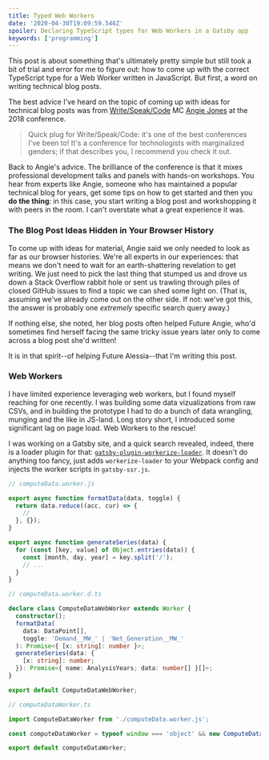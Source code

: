 ```yaml
---
title: Typed Web Workers
date: '2020-04-30T19:09:59.546Z'
spoiler: Declaring TypeScript types for Web Workers in a Gatsby app
keywords: ['programming']
---
```


This post is about something that's ultimately pretty simple but still took a bit of trial and error for me to figure out: how to come up with the correct TypeScript type for a Web Worker written in JavaScript. But first, a word on writing technical blog posts.

The best advice I've heard on the topic of coming up with ideas for technical blog posts was from [Write/Speak/Code](https://www.writespeakcode.com/) MC [Angie Jones](https://twitter.com/techgirl1908) at the 2018 conference.

> Quick plug for Write/Speak/Code: it's one of the best conferences I've been to! It's a conference for technologists with marginalized genders; if that describes you, I recommend you check it out.

Back to Angie's advice. The brilliance of the conference is that it mixes professional development talks and panels with hands-on workshops. You hear from experts like Angie, someone who has maintained a popular technical blog for years, get some tips on how to get started and then you **do the thing**: in this case, you start writing a blog post and workshopping it with peers in the room. I can't overstate what a great experience it was.

### The Blog Post Ideas Hidden in Your Browser History

To come up with ideas for material, Angie said we only needed to look as far as our browser histories. We're all experts in our experiences: that means we don't need to wait for an earth-shattering revelation to get writing. We just need to pick the last thing that stumped us and drove us down a Stack Overflow rabbit hole or sent us trawling through piles of closed GitHub issues to find a topic we can shed some light on. (That is, assuming we've already come out on the other side. If not: we've got this, the answer is probably one _extremely_ specific search query away.)

If nothing else, she noted, her blog posts often helped Future Angie, who'd sometimes find herself facing the same tricky issue years later only to come across a blog post she'd written!

It is in that spirit--of helping Future Alessia--that I'm writing this post.

### Web Workers

I have limited experience leveraging web workers, but I found myself reaching for one recently. I was building some data vizualizations from raw CSVs, and in building the prototype I had to do a bunch of data wrangling, munging and the like in JS-land. Long story short, I introduced some significant lag on page load. Web Workers to the rescue!

I was working on a Gatsby site, and a quick search revealed, indeed, there is a loader plugin for that: [`gatsby-plugin-workerize-loader`](https://github.com/universse/gatsby-plugin-workerize-loader). It doesn't do anything too fancy, just adds `workerize-loader` to your Webpack config and injects the worker scripts in `gatsby-ssr.js`.

```javascript
// computeData.worker.js

export async function formatData(data, toggle) {
  return data.reduce((acc, cur) => {
    //
  }, {});
}

export async function generateSeries(data) {
  for (const [key, value] of Object.entries(data)) {
    const [month, day, year] = key.split('/');
    // ...
  }
}
```

```typescript
// computeData.worker.d.ts

declare class ComputeDataWebWorker extends Worker {
  constructor();
  formatData(
    data: DataPoint[],
    toggle: 'Demand__MW_' | 'Net_Generation__MW_'
  ): Promise<{ [x: string]: number }>;
  generateSeries(data: {
    [x: string]: number;
  }): Promise<{ name: AnalysisYears; data: number[] }[]>;
}

export default ComputeDataWebWorker;
```

```typescript
// computeDataWorker.ts

import ComputeDataWorker from './computeData.worker.js';

const computeDataWorker = typeof window === 'object' && new ComputeDataWorker();

export default computeDataWorker;
```
